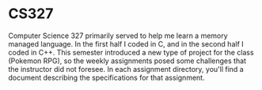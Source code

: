# CS327
Computer Science 327 primarily served to help me learn a memory managed language. In the first half I coded in C, and in the second half I coded in C++. This semester
introduced a new type of project for the class (Pokemon RPG), so the weekly assignments posed some challenges that the instructor did not foresee. In each assignment directory, you'll find a document describing the specifications for that assignment.
